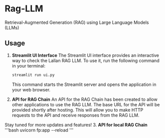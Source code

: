 # Rag-LLM

Retrieval-Augmented Generation (RAG) using Large Language Models (LLMs)

## Usage

1. **Streamlit UI Interface**
   The Streamlit UI interface provides an interactive way to check the Lallan RAG LLM. To use it, run the following command in your terminal:

   ```bash
   streamlit run ui.py
   ```

   This command starts the Streamlit server and opens the application in your web browser.

2. **API for RAG Chain**
   An API for the RAG Chain has been created to allow other applications to use the RAG LLM. The base URL for the API will be provided shortly after hosting. This will allow you to make HTTP requests to the API and receive responses from the RAG LLM.

Stay tuned for more updates and features!
3. **API for local RAG Chain**
   '''bash
   uvicorn fp:app --reload
   '''

